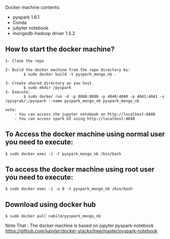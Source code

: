 Docker machine contents:

 - pyspark 1.6.1
 - Conda
 - jubyter notebook
 - mongodb-hadoop driver 1.5.2


How to start the docker machine?
---------------------------------
    1- Clone the repo

    2- Build the docker machine from the repo directory by:
            $ sudo docker build -t pyspark_mongo_nb .

    3- Create shared directory on you host
            $ sudo mkdir /pyspark
    3- Execute:
            $ sudo docker run -d -p 8888:8888 -p 4040:4040 -p 4041:4041 -v /pysprak/:/pyspark --name pyspark_mongo_nb pyspark_mongo_nb

    note:
        - You can access the jupyter notebook on http://localhost:8888
        - You can access spark UI using http://localhost:4040

To Access the docker machine using normal user you need to execute:
-------------------------------------------------------------------
    $ sudo docker exec -i -t pyspark_mongo_nb /bin/bash

To access the docker machine using root user you need to execute:
-----------------------------------------------------------------
    $ sudo docker exec -i -u 0 -t pyspark_mongo_nb /bin/bash

Download using docker hub
--------------------------
    $ sudo docker pull nabilm/pyspark_mongo_nb

Note That : The docker machine is based on jupyter pyspark-notebook
    https://github.com/jupyter/docker-stacks/tree/master/pyspark-notebook
